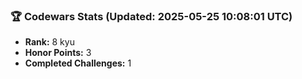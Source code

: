 ### 🏆 Codewars Stats (Updated: 2025-05-25 10:08:01 UTC)

- **Rank:** 8 kyu
- **Honor Points:** 3
- **Completed Challenges:** 1
